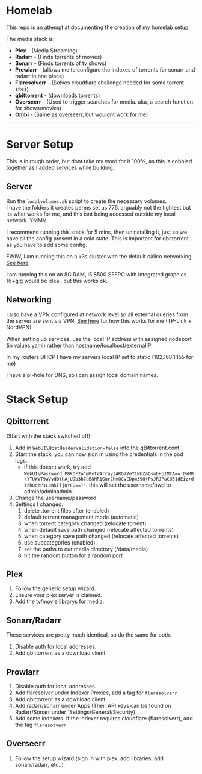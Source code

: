 # Homelab

This repo is an attempt at documenting the creation of my homelab setup. 

The media stack is:
- **Plex**  -    (Media Streaming)
- **Radarr**    -    (Finds torrents of movies)
- **Sonarr**    -    (Finds torrents of tv shows)
- **Prowlarr**  -    (allows me to configure the indexes of torrents for sonarr and radarr in one place)
- **Flaresolverr**  -    (Solves cloudflare challenge needed for some torrent sites)
- **qbittorrent**   -    (downloads torrents)
- **Overseerr** -    (Used to trigger searches for media. aka, a search function for shows/movies)
- **Ombi**  -    (Same as overseerr, but wouldnt work for me)


---

# Server Setup
This is in rough order, but dont take my word for it 100%, as this is cobbled together as I added services while building.

## Server
Run the `localvolumes.sh` script to create the necessary volumes.\
I have the folders it creates perms set as 776. arguably not the tightest but its what works for me, and this isnt being accessed outside my local network. YMMV.

I recommend running this stack for 5 mins, then uninstalling it, just so we have all the config present in a cold state. This is important for qbittorrent as you have to add some config.

FWIW, I am running this on a k3s cluster with the default calico networking. [See here](docs/1-cluster.md)

I am running this on an 8G RAM, i5 8500 SFFPC with integrated graphics. 16+gig would be ideal, but this works ok.

## Networking
I also have a VPN configured at network level so all external queries from the server are sent via VPN. [See here](https://support.nordvpn.com/hc/en-us/articles/20280525082001-Setting-up-TP-Link-with-NordVPN) for how this works for me (TP-Link + NordVPN).

When setting up services, use the local IP address with assigned nodeport (in values.yaml) rather than hostname/localhost/externalIP.

In my routers DHCP I have my servers local IP set to static (192.168.1.155 for me)

I have a pi-hole for DNS, so i can assign local domain names. 


# Stack Setup

## Qbittorrent
(Start with the stack switched off)
1. Add in `WebUI\HostHeaderValidation=false` into the qBittorrent.conf
2. Start the stack. you can now sign in using the credentials in the pod logs.
    - if this doesnt work, try add `WebUI\Password_PBKDF2="@ByteArray(ARQ77eY1NUZaQsuDHbIMCA==:0WMRkYTUWVT9wVvdDtHAjU9b3b7uB8NR1Gur2hmQCvCDpm39Q+PsJRJPaCU51dEiz+dTzh8qbPsL8WkFljQYFQ==)"`. this will set the username/pwd to admin/adminadmin.
3. Change the username/password
4. Settings I changed:
    1. delete .torrent files after (enabled)
    2. default torrent management mode (automatic)
    3. when torrent category changed (relocate torrent)
    4. when default save path changed (relocate affected torrents)
    5. when category save path changed (relocate affected torrents)
    6. use subcategories (enabled)
    7. set the paths to our media directory (/data/media)
    8. hit the random button for a random port


## Plex
1. Follow the generic setup wizard. 
2. Ensure your plex server is claimed.
3. Add the tv/movie librarys for media.

## Sonarr/Radarr
These services are pretty much identical, so do the same for both.
1. Disable auth for local addresses.
2. Add qbittorrent as a download client

## Prowlarr
1. Disable auth for local addresses.
2. Add flaresolver under Indexer Proxies, add a tag for `flaresolverr`
3. Add qbittorrent as a download client
4. Add radarr/sonarr under Apps (Their API keys can be found on Radarr/Sonarr under `Settings/General/Security)
5. Add some indexers. If the indexer requires cloudflare (flaresolverr), add the tag `flaresolverr`

## Overseerr
1. Follow the setup wizard (sign in with plex, add libraries, add sonarr/radarr, etc..)
